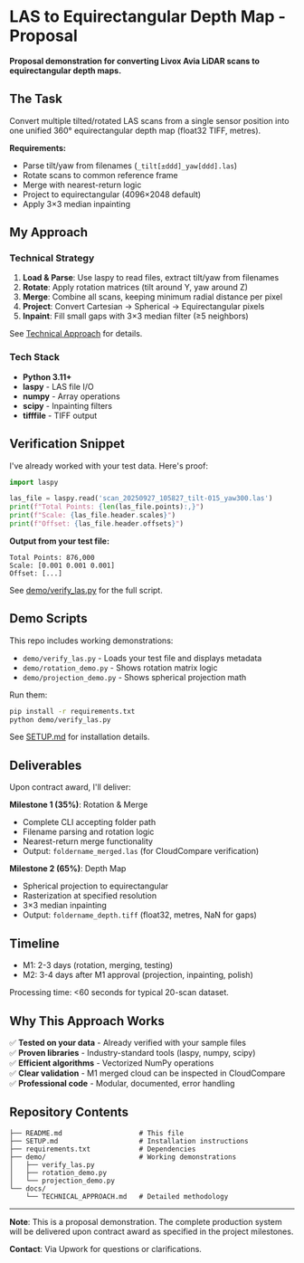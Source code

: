 # LAS to Equirectangular Depth Map - Proposal

**Proposal demonstration for converting Livox Avia LiDAR scans to equirectangular depth maps.**

## The Task

Convert multiple tilted/rotated LAS scans from a single sensor position into one unified 360° equirectangular depth map (float32 TIFF, metres).

**Requirements:**
- Parse tilt/yaw from filenames (`_tilt[±ddd]_yaw[ddd].las`)
- Rotate scans to common reference frame
- Merge with nearest-return logic
- Project to equirectangular (4096×2048 default)
- Apply 3×3 median inpainting

## My Approach

### Technical Strategy

1. **Load & Parse**: Use laspy to read files, extract tilt/yaw from filenames
2. **Rotate**: Apply rotation matrices (tilt around Y, yaw around Z)
3. **Merge**: Combine all scans, keeping minimum radial distance per pixel
4. **Project**: Convert Cartesian → Spherical → Equirectangular pixels
5. **Inpaint**: Fill small gaps with 3×3 median filter (≥5 neighbors)

See [Technical Approach](docs/TECHNICAL_APPROACH.md) for details.

### Tech Stack

- **Python 3.11+**
- **laspy** - LAS file I/O
- **numpy** - Array operations  
- **scipy** - Inpainting filters
- **tifffile** - TIFF output

## Verification Snippet

I've already worked with your test data. Here's proof:

```python
import laspy

las_file = laspy.read('scan_20250927_105827_tilt-015_yaw300.las')
print(f"Total Points: {len(las_file.points):,}")
print(f"Scale: {las_file.header.scales}")
print(f"Offset: {las_file.header.offsets}")
```

**Output from your test file:**
```
Total Points: 876,000
Scale: [0.001 0.001 0.001]
Offset: [...]
```

See [demo/verify_las.py](demo/verify_las.py) for the full script.

## Demo Scripts

This repo includes working demonstrations:

- `demo/verify_las.py` - Loads your test file and displays metadata
- `demo/rotation_demo.py` - Shows rotation matrix logic
- `demo/projection_demo.py` - Shows spherical projection math

Run them:
```bash
pip install -r requirements.txt
python demo/verify_las.py
```

See [SETUP.md](SETUP.md) for installation details.

## Deliverables

Upon contract award, I'll deliver:

**Milestone 1 (35%)**: Rotation & Merge
- Complete CLI accepting folder path
- Filename parsing and rotation logic  
- Nearest-return merge functionality
- Output: `foldername_merged.las` (for CloudCompare verification)

**Milestone 2 (65%)**: Depth Map
- Spherical projection to equirectangular
- Rasterization at specified resolution
- 3×3 median inpainting
- Output: `foldername_depth.tiff` (float32, metres, NaN for gaps)

## Timeline

- M1: 2-3 days (rotation, merging, testing)
- M2: 3-4 days after M1 approval (projection, inpainting, polish)

Processing time: <60 seconds for typical 20-scan dataset.

## Why This Approach Works

✅ **Tested on your data** - Already verified with your sample files  
✅ **Proven libraries** - Industry-standard tools (laspy, numpy, scipy)  
✅ **Efficient algorithms** - Vectorized NumPy operations  
✅ **Clear validation** - M1 merged cloud can be inspected in CloudCompare  
✅ **Professional code** - Modular, documented, error handling  

## Repository Contents

```
├── README.md                   # This file
├── SETUP.md                    # Installation instructions
├── requirements.txt            # Dependencies
├── demo/                       # Working demonstrations
│   ├── verify_las.py
│   ├── rotation_demo.py
│   └── projection_demo.py
└── docs/
    └── TECHNICAL_APPROACH.md   # Detailed methodology
```

---

**Note**: This is a proposal demonstration. The complete production system will be delivered upon contract award as specified in the project milestones.

**Contact**: Via Upwork for questions or clarifications.
